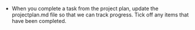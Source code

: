 - When you complete a task from the project plan, update the projectplan.md file so that we can track progress. Tick off any items that have been completed.
